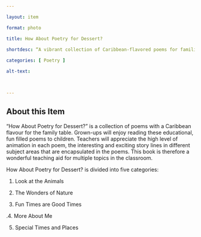 ```yaml
--- 

layout: item 

format: photo 

title: How About Poetry for Dessert?

shortdesc: “A vibrant collection of Caribbean-flavored poems for families and classrooms, blending education with entertainment across various subjects and settings."
 
categories: [ Poetry ]

alt-text:  

 

--- 
```


## About this Item 

“How About Poetry for Dessert?” is a collection of poems with a Caribbean flavour for the family table. Grown-ups will enjoy reading these educational, fun filled poems to children. Teachers will appreciate the high level of animation in each poem, the interesting and exciting story lines in different subject areas that are encapsulated in the poems. This book is therefore a wonderful teaching aid for multiple topics in the classroom. 

How About Poetry for Dessert? is divided into five categories: 

1. Look at the Animals 

2. The Wonders of Nature 

3. Fun Times are Good Times 

.4. More About Me 

5. Special Times and Places 

